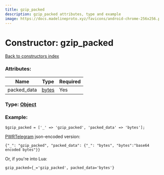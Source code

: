 ```yaml
---
title: gzip_packed
description: gzip_packed attributes, type and example
image: https://docs.madelineproto.xyz/favicons/android-chrome-256x256.png
---
```

# Constructor: gzip\_packed  
[Back to constructors index](index.md)



### Attributes:

| Name     |    Type       | Required |
|----------|---------------|----------|
|packed\_data|[bytes](../types/bytes.md) | Yes|



### Type: [Object](../types/Object.md)


### Example:

```
$gzip_packed = ['_' => 'gzip_packed', 'packed_data' => 'bytes'];
```  

[PWRTelegram](https://pwrtelegram.xyz) json-encoded version:

```
{"_": "gzip_packed", "packed_data": {"_": "bytes", "bytes":"base64 encoded bytes"}}
```


Or, if you're into Lua:  


```
gzip_packed={_='gzip_packed', packed_data='bytes'}

```


